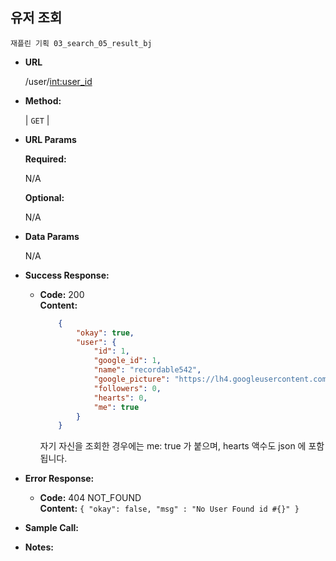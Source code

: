 **유저 조회**
----

    재플린 기획 03_search_05_result_bj
    

* **URL**

  /user/<int:user_id>

* **Method:**
  
  | `GET` |
  
*  **URL Params**

   **Required:**
 
   N/A

   **Optional:**
    
    N/A


* **Data Params**

    N/A

* **Success Response:**
  

  * **Code:** 200 <br />
    **Content:** 
    ```json
        {
            "okay": true,
            "user": {
                "id": 1,
                "google_id": 1,
                "name": "recordable542",
                "google_picture": "https://lh4.googleusercontent.com/-ufC0a8TTdN4/AAAAAAAAAAI/AAAAAAAABjA/C6tCvQDtOe8/photo.jpg",
                "followers": 0,
                "hearts": 0,
                "me": true
            }
        }
    ```
    자기 자신을 조회한 경우에는 me: true 가 붙으며, hearts 액수도 json 에 포함됩니다.
 
* **Error Response:**


  * **Code:** 404 NOT_FOUND <br />
    **Content:** `{ "okay": false, "msg" : "No User Found id #{}" }`


* **Sample Call:**



* **Notes:**


